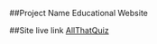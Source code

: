 ##Project Name
Educational Website

##Site live link
[AllThatQuiz](https://clever-mousse-d7098f.netlify.app/)